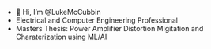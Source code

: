 - 👋 Hi, I’m @LukeMcCubbin
- Electrical and Computer Engineering Professional
- Masters Thesis: Power Amplifier Distortion Migitation and Charaterization using ML/AI

<!---
LukeMcCubbin/LukeMcCubbin is a ✨ special ✨ repository because its `README.md` (this file) appears on your GitHub profile.
You can click the Preview link to take a look at your changes.
--->
